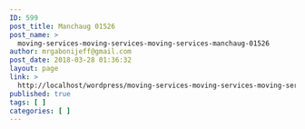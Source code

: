```yaml
---
ID: 599
post_title: Manchaug 01526
post_name: >
  moving-services-moving-services-moving-services-manchaug-01526
author: mrgabonijeff@gmail.com
post_date: 2018-03-28 01:36:32
layout: page
link: >
  http://localhost/wordpress/moving-services-moving-services-moving-services-manchaug-01526/
published: true
tags: [ ]
categories: [ ]
---
```

